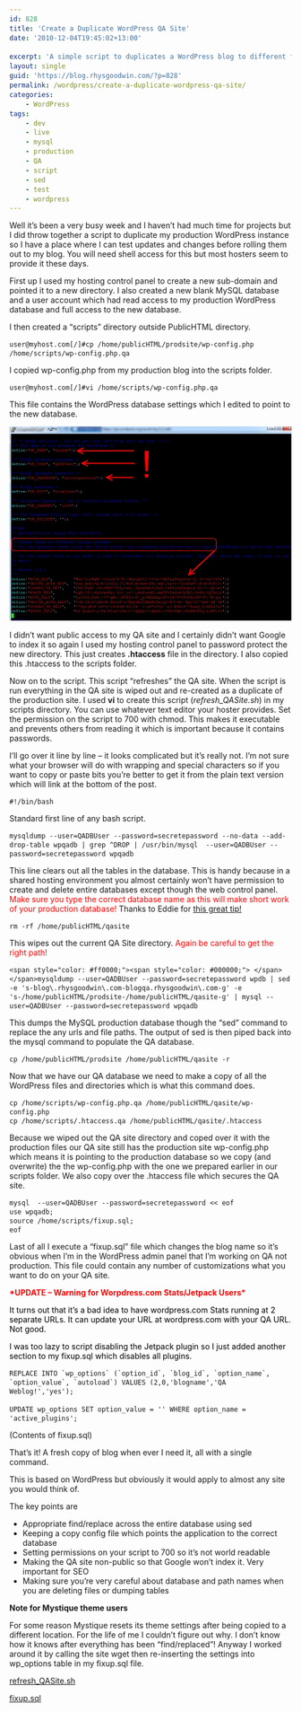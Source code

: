 ```yaml
---
id: 828
title: 'Create a Duplicate WordPress QA Site'
date: '2010-12-04T19:45:02+13:00'

excerpt: 'A simple script to duplicates a WordPress blog to different folder/subdomain. Do testing/development without disruption to your live site.  Easily refresh test site from live site.'
layout: single
guid: 'https://blog.rhysgoodwin.com/?p=828'
permalink: /wordpress/create-a-duplicate-wordpress-qa-site/
categories:
    - WordPress
tags:
    - dev
    - live
    - mysql
    - production
    - QA
    - script
    - sed
    - test
    - wordpress
---
```


Well it’s been a very busy week and I haven’t had much time for projects but I did throw together a script to duplicate my production WordPress instance so I have a place where I can test updates and changes before rolling them out to my blog. You will need shell access for this but most hosters seem to provide it these days.

First up I used my hosting control panel to create a new sub-domain and pointed it to a new directory. I also created a new blank MySQL database and a user account which had read access to my production WordPress database and full access to the new database.

I then created a “scripts” directory outside PublicHTML directory.

```
user@myhost.com[/]#cp /home/publicHTML/prodsite/wp-config.php /home/scripts/wp-config.php.qa
```

I copied wp-config.php from my production blog into the scripts folder.

```
user@myhost.com[/]#vi /home/scripts/wp-config.php.qa
```

This file contains the WordPress database settings which I edited to point to the new database.

[![](/content/uploads/2010/12/wp-config.jpg "WordPress Config File")](/content/uploads/2010/12/wp-config.jpg)

I didn’t want public access to my QA site and I certainly didn’t want Google to index it so again I used my hosting control panel to password protect the new directory. This just creates **.htaccess** file in the directory. I also copied this .htaccess to the scripts folder.

Now on to the script. This script “refreshes” the QA site. When the script is run everything in the QA site is wiped out and re-created as a duplicate of the production site. I used **vi** to create this script (*refresh\_QASite.sh*) in my scripts directory. You can use whatever text editor your hoster provides. Set the permission on the script to 700 with chmod. This makes it executable and prevents others from reading it which is important because it contains passwords.

I’ll go over it line by line – it looks complicated but it’s really not. I’m not sure what your browser will do with wrapping and special characters so if you want to copy or paste bits you’re better to get it from the plain text version which will link at the bottom of the post.

```
#!/bin/bash
```

Standard first line of any bash script.

```
mysqldump --user=QADBUser --password=secretepassword --no-data --add-drop-table wpqadb | grep ^DROP | /usr/bin/mysql  --user=QADBUser --password=secretepassword wpqadb
```

This line clears out all the tables in the database. This is handy because in a shared hosting environment you almost certainly won’t have permission to create and delete entire databases except though the web control panel. <span style="color: #ff0000;">Make sure you type the correct database name as this will make short work of your production database!</span> Thanks to Eddie for [this great tip!](http://edwardawebb.com/linux/drop-tables-mysql-database-deletion)

```
rm -rf /home/publicHTML/qasite
```

This wipes out the current QA Site directory. <span style="color: #ff0000;">Again be careful to get the right path!</span>

```
<span style="color: #ff0000;"><span style="color: #000000;"> </span></span>mysqldump --user=QADBUser --password=secretepassword wpdb | sed -e 's-blog\.rhysgoodwin\.com-blogqa.rhysgoodwin\.com-g' -e 's-/home/publicHTML/prodsite-/home/publicHTML/qasite-g' | mysql --user=QADBUser --password=secretepassword wpqadb
```

This dumps the MySQL production database though the “sed” command to replace the any urls and file paths. The output of sed is then piped back into the mysql command to populate the QA database.

```
cp /home/publicHTML/prodsite /home/publicHTML/qasite -r
```

Now that we have our QA database we need to make a copy of all the WordPress files and directories which is what this command does.

```
cp /home/scripts/wp-config.php.qa /home/publicHTML/qasite/wp-config.php
cp /home/scripts/.htaccess.qa /home/publicHTML/qasite/.htaccess
```

Because we wiped out the QA site directory and coped over it with the production files our QA site still has the production site wp-config.php which means it is pointing to the production database so we copy (and overwrite) the the wp-config.php with the one we prepared earlier in our scripts folder. We also copy over the .htaccess file which secures the QA site.

```
mysql  --user=QADBUser --password=secretepassword << eof
use wpqadb;
source /home/scripts/fixup.sql;
eof
```

Last of all I execute a “fixup.sql” file which changes the blog name so it’s obvious when I’m in the WordPress admin panel that I’m working on QA not production. This file could contain any number of customizations what you want to do on your QA site.

**<span style="color: #ff0000;">\*UPDATE – Warning for Worpdress.com Stats/Jetpack Users\*</span>**

<span style="color: #000000;">It turns out that it’s a bad idea to have wordpress.com Stats running at 2 separate URLs. It can update your URL at wordpress.com with your QA URL. Not good.</span>

<span style="color: #000000;">I was too lazy to script disabling the Jetpack plugin so I just added another section to my fixup.sql which disables all plugins.</span>

```
REPLACE INTO `wp_options` (`option_id`, `blog_id`, `option_name`, `option_value`, `autoload`) VALUES (2,0,'blogname','QA Weblog!','yes');

UPDATE wp_options SET option_value = '' WHERE option_name = 'active_plugins';
```

(Contents of fixup.sql)

That’s it! A fresh copy of blog when ever I need it, all with a single command.

This is based on WordPress but obviously it would apply to almost any site you would think of.

The key points are

- Appropriate find/replace across the entire database using sed
- Keeping a copy config file which points the application to the correct database
- Setting permissions on your script to 700 so it’s not world readable
- Making the QA site non-public so that Google won’t index it. Very important for SEO
- Making sure you’re very careful about database and path names when you are deleting files or dumping tables

**Note for Mystique theme users**

For some reason Mystique resets its theme settings after being copied to a different location. For the life of me I couldn’t figure out why. I don’t know how it knows after everything has been “find/replaced”! Anyway I worked around it by calling the site wget then re-inserting the settings into wp\_options table in my fixup.sql file.

[refresh\_QASite.sh](/content/uploads/2010/12/refresh_QASite.sh.txt)

[fixup.sql](/content/uploads/2010/12/fixup.sql_.txt)